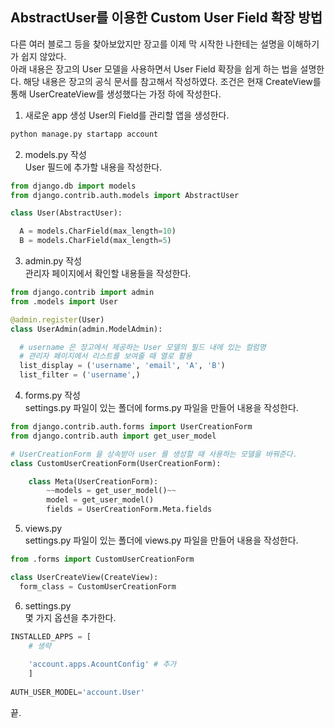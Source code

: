 ## AbstractUser를 이용한 Custom User Field 확장 방법
   
다른 여러 블로그 등을 찾아보았지만 장고를 이제 막 시작한 나한테는 설명을 이해하기가 쉽지 않았다.   
아래 내용은 장고의 User 모델을 사용하면서 User Field 확장을 쉽게 하는 법을 설명한다.
해당 내용은 장고의 공식 문서를 참고해서 작성하였다.
조건은 현재 CreateView를 통해 UserCreateView를 생성했다는 가정 하에 작성한다.
1) 새로운 app 생성
User의 Field를 관리할 앱을 생성한다.   
   
```python
python manage.py startapp account
```
2) models.py 작성  
User 필드에 추가할 내용을 작성한다.
   
```python
from django.db import models
from django.contrib.auth.models import AbstractUser

class User(AbstractUser):

  A = models.CharField(max_length=10)
  B = models.CharField(max_length=5)

```
3) admin.py 작성  
관리자 페이지에서 확인할 내용들을 작성한다.
```python
from django.contrib import admin
from .models import User

@admin.register(User)
class UserAdmin(admin.ModelAdmin):

  # username 은 장고에서 제공하는 User 모델의 필드 내에 있는 컬럼명
  # 관리자 페이지에서 리스트를 보여줄 때 열로 활용
  list_display = ('username', 'email', 'A', 'B')
  list_filter = ('username',)
```
4) forms.py 작성  
settings.py 파일이 있는 폴더에 forms.py 파일을 만들어 내용을 작성한다.

```python
from django.contrib.auth.forms import UserCreationForm
from django.contrib.auth import get_user_model

# UserCreationForm 을 상속받아 user 를 생성할 때 사용하는 모델을 바꿔준다.
class CustomUserCreationForm(UserCreationForm):

    class Meta(UserCreationForm):
        ~~models = get_user_model()~~
        model = get_user_model()
        fields = UserCreationForm.Meta.fields
```
5) views.py  
settings.py 파일이 있는 폴더에 views.py 파일을 만들어 내용을 작성한다.
   
```python
from .forms import CustomUserCreationForm

class UserCreateView(CreateView):
  form_class = CustomUserCreationForm
```
6) settings.py  
몇 가지 옵션을 추가한다.
   
```python
INSTALLED_APPS = [
    # 생략
    
    'account.apps.AcountConfig' # 추가
    ]
    
AUTH_USER_MODEL='account.User'
```
끝.
